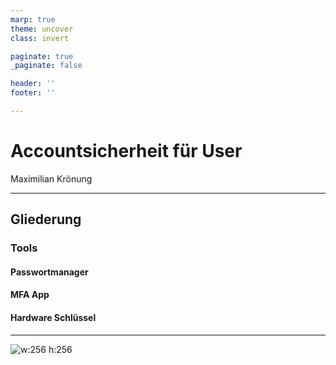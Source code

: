```yaml
---
marp: true
theme: uncover
class: invert

paginate: true
_paginate: false

header: ''
footer: ''

--- 
```

<!-- Slide 1 -->

<!-- Learning res
tut: https://www.youtube.com/watch?v=EzQ-p41wNEE#
doc: https://marpit.marp.app/markdown/ 
-->

# Accountsicherheit für User
Maximilian Krönung

--- 
<!-- Slide 2 -->

## Gliederung

### Tools

#### Passwortmanager

#### MFA App

#### Hardware Schlüssel



---
![w:256 h:256](https://upload.wikimedia.org/wikipedia/commons/c/cc/Bitwarden_logo.svg)